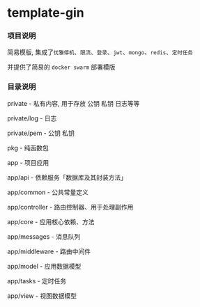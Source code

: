 # template-gin

### 项目说明

简易模版, 集成了`优雅停机`、`限流`、`登录`、`jwt`、`mongo`、`redis`、`定时任务`

并提供了简易的 `docker swarm` 部署模版

### 目录说明

private - 私有内容, 用于存放 公钥 私钥 日志等等

private/log - 日志

private/pem - 公钥 私钥

pkg - 纯函数包

app - 项目应用

app/api - 依赖服务「数据库及其封装方法」

app/common - 公共常量定义

app/controller - 路由控制器、用于处理副作用

app/core - 应用核心依赖、方法

app/messages - 消息队列

app/middleware - 路由中间件

app/model - 应用数据模型

app/tasks - 定时任务

app/view - 视图数据模型
